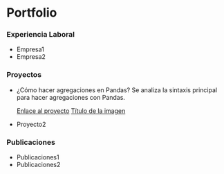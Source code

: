 # Portfolio

### Experiencia Laboral
- Empresa1
- Empresa2

### Proyectos
- ¿Cómo hacer agregaciones en Pandas?
  Se analiza la sintaxis principal para hacer agregaciones con Pandas.
  
  [Enlace al proyecto](agregaciones/notebooks/Aggregations.ipynb)
  [Título de la imagen](agregaciones/img/4_1.png)
- Proyecto2

### Publicaciones

- Publicaciones1
- Publicaciones2


